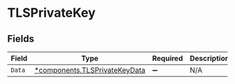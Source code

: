 # TLSPrivateKey


## Fields

| Field                                                                         | Type                                                                          | Required                                                                      | Description                                                                   |
| ----------------------------------------------------------------------------- | ----------------------------------------------------------------------------- | ----------------------------------------------------------------------------- | ----------------------------------------------------------------------------- |
| `Data`                                                                        | [*components.TLSPrivateKeyData](../../models/components/tlsprivatekeydata.md) | :heavy_minus_sign:                                                            | N/A                                                                           |